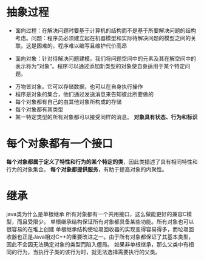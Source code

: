 # 抽象过程
- 面向过程：在解决问题时要基于计算机的结构而不是基于所要解决问题的结构考虑。问题：程序员必须建立起在机器模型和实际待解决问题的模型之间的关联。这是困难的，程序难以编写且维护代价高昂
+ 面向对象：针对待解决问题建模。我们将问题空间中的元素及其在解空间中的表示称为“对象”。程序可以通过添加新类型的对象使自身适用于某个特定问题。
- 万物皆对象。它可以存储数据，也可以在自身执行操作
- 程序是对象的集合，他们通过发送消息来告知彼此所要做的
- 每个对象都有自己的由其他对象所构成的存储
- 每个对象都有其类型
- 某一特定类型的所有对象都可以接受同样的消息。
**对象具有状态、行为和标识**

# 每个对象都有一个接口
**每个对象都属于定义了特性和行为的某个特定的类**，因此类描述了具有相同特性和行为的对象集合。
**每个对象都提供服务**，有助于提高对象的内聚性。
# 继承
java类为什么是单根继承
所有对象都有一个共用接口，这么做能更好的兼容C模型，而且受限少。
单根继承结构保证所有对象都具备某些功能。所有对象也可以很容易的在堆上创建
单根继承结构使垃圾回收器的实现变得容易得多，而垃圾回收器也正是Java相对C++的重要改进之一。由于所有对象都保证了其基本类型，因此不会因无法确定对象的类型而陷入僵局。
如果非单根继承，那么父类中有相同的行为，当执行子类的该行为时，就无法选择需要执行的父类。


